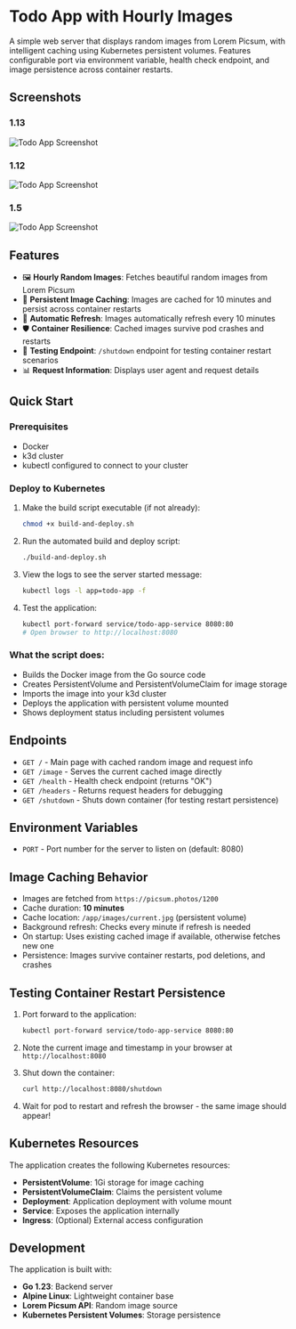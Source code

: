 # Todo App with Hourly Images

A simple web server that displays random images from Lorem Picsum, with intelligent caching using Kubernetes persistent volumes. Features configurable port via environment variable, health check endpoint, and image persistence across container restarts.

## Screenshots

### 1.13

![Todo App Screenshot](./screenshots/1.13.png)

### 1.12

![Todo App Screenshot](./screenshots/1.12.png)

### 1.5

![Todo App Screenshot](./screenshots/1.5.png)

## Features

- 🖼️ **Hourly Random Images**: Fetches beautiful random images from Lorem Picsum
- 💾 **Persistent Image Caching**: Images are cached for 10 minutes and persist across container restarts
- 🔄 **Automatic Refresh**: Images automatically refresh every 10 minutes
- 🛡️ **Container Resilience**: Cached images survive pod crashes and restarts
- 🧪 **Testing Endpoint**: `/shutdown` endpoint for testing container restart scenarios
- 📊 **Request Information**: Displays user agent and request details

## Quick Start

### Prerequisites

- Docker
- k3d cluster
- kubectl configured to connect to your cluster

### Deploy to Kubernetes

1. Make the build script executable (if not already):

   ```bash
   chmod +x build-and-deploy.sh
   ```

2. Run the automated build and deploy script:

   ```bash
   ./build-and-deploy.sh
   ```

3. View the logs to see the server started message:

   ```bash
   kubectl logs -l app=todo-app -f
   ```

4. Test the application:
   ```bash
   kubectl port-forward service/todo-app-service 8080:80
   # Open browser to http://localhost:8080
   ```

### What the script does:

- Builds the Docker image from the Go source code
- Creates PersistentVolume and PersistentVolumeClaim for image storage
- Imports the image into your k3d cluster
- Deploys the application with persistent volume mounted
- Shows deployment status including persistent volumes

## Endpoints

- `GET /` - Main page with cached random image and request info
- `GET /image` - Serves the current cached image directly
- `GET /health` - Health check endpoint (returns "OK")
- `GET /headers` - Returns request headers for debugging
- `GET /shutdown` - Shuts down container (for testing restart persistence)

## Environment Variables

- `PORT` - Port number for the server to listen on (default: 8080)

## Image Caching Behavior

- Images are fetched from `https://picsum.photos/1200`
- Cache duration: **10 minutes**
- Cache location: `/app/images/current.jpg` (persistent volume)
- Background refresh: Checks every minute if refresh is needed
- On startup: Uses existing cached image if available, otherwise fetches new one
- Persistence: Images survive container restarts, pod deletions, and crashes

## Testing Container Restart Persistence

1. Port forward to the application:

   ```bash
   kubectl port-forward service/todo-app-service 8080:80
   ```

2. Note the current image and timestamp in your browser at `http://localhost:8080`

3. Shut down the container:

   ```bash
   curl http://localhost:8080/shutdown
   ```

4. Wait for pod to restart and refresh the browser - the same image should appear!

## Kubernetes Resources

The application creates the following Kubernetes resources:

- **PersistentVolume**: 1Gi storage for image caching
- **PersistentVolumeClaim**: Claims the persistent volume
- **Deployment**: Application deployment with volume mount
- **Service**: Exposes the application internally
- **Ingress**: (Optional) External access configuration

## Development

The application is built with:

- **Go 1.23**: Backend server
- **Alpine Linux**: Lightweight container base
- **Lorem Picsum API**: Random image source
- **Kubernetes Persistent Volumes**: Storage persistence
